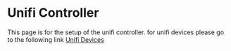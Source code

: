 # Unifi Controller

This page is for the setup of the unifi controller. for unifi devices please go to the following link [Unifi Devices](https://wiki.commsnet.org/en/Networking/unifi)